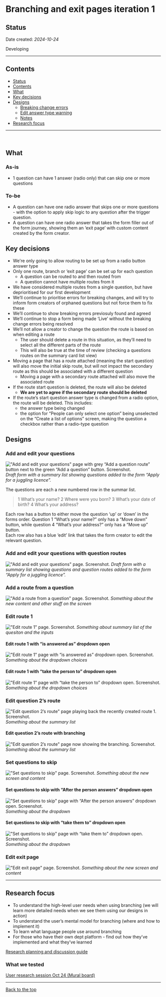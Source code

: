 # Branching and exit pages iteration 1

## Status

Date created: *2024-10-24*  

Developing  

___

## Contents

- [Status](#status)
- [Contents](#contents)
- [What](#what)
- [Key decisions](#key-decisions)
- [Designs](#designs)
  - [Breaking change errors](#breaking-change-errors)
  - [Edit answer type warning](#edit-answer-type-warning)
  - [Notes](#notes)
- [Research focus](#research-focus)

___

<br>

## What

### As-is

- 1 question can have 1 answer (radio only) that can skip one or more questions

### To-be

- A question can have one radio answer that skips one or more questions - with the option to apply skip logic to any question after the trigger question.  
- A question can have one radio answer that takes the form filler out of the form journey, showing them an ‘exit page’ with custom content created by the form creator. 


## Key decisions

- We're only going to allow routing to be set up from a radio button answer type 
- Only one route, branch or ‘exit page’ can be set up for each question
  - A question can be routed to and then routed from
  - A question cannot have multiple routes from it
- We have considered multiple routes from a single question, but have deprioritised for our first development 
- We’ll continue to prioritise errors for breaking changes, and will try to inform form creators of orphaned questions but not force them to fix these 
- We’ll continue to show breaking errors previosuly found and agreed 
- We’ll continue to stop a form being made ‘Live’ without the breaking change errors being resolved 
- We’ll not allow a creator to change the question the route is based on when editing a route 
  - The user should delete a route in this situation, as they’ll need to select all the different parts of the route
  - This will also be true at the time of review (checking a questions routes on the summary card list view) 
- Moving a page that has a route attached (meaning the start question) will also move the initial skip route, but will not impact the secondary route as this should be associated with a different question
  - Moving a page with a secondary route attached will also move the associated route
- If the route start question is deleted, the route will also be deleted
  - **We are yet to agree if the secondary route should be deleted**
- If the route’s start question answer type is changed from a radio option, the route will be deleted. This includes:  
  - the answer type being changed  
  - the option for “People can only select one option” being unselected on the “Create a list of options” screen, making the question a checkbox rather than a radio-type question  

## Designs

### Add and edit your questions

!["Add and edit your questions" page with grey “Add a question route” button next to the green “Add a question” button. Screenshot.](screenshots-v3/001-create-a-form.png)
*Draft form with a summary list showing questions added to the form “Apply for a juggling licence”.*  

The questions are each a new numbered row in the summar list. 

> 1 What’s your name?
> 2 Where were you born?
> 3 What’s your date of birth?
> 4 What’s your address?

Each row has a button to either move the question ‘up’ or ‘down’ in the forms order. Question 1 “What’s your name?” only has a “Move down” button, while question 4 “What’s your address?” only has a “Move up” button.  
Each row also has a blue ‘edit’ link that takes the form creator to edit the relevant question.  

### Add and edit your questions with question routes 

!["Add and edit your questions" page. Screenshot.](screenshots-v3/001-create-a-form-question-routes.png)
*Draft form with a summary list showing questions and question routes added to the form “Apply for a juggling licence”.*  

### Add a route from a question   

!["Add a route from a question" page. Screenshot.](screenshots-v3/002-add-route-from-question.png)
*Something about the new content and other stuff on the screen*  


### Edit route 1  

!["Edit route 1" page. Screenshot.](screenshots-v3/003-edit-route-1.png)
*Something about summary list of the quesiton and the inputs*  

#### Edit route 1 with “is answered as” dropdown open

!["Edit route 1" page with “is answered as” dropdown open. Screenshot.](screenshots-v3/003-edit-route-1-is-answered-as.png)
*Something about the dropdown choices*  

#### Edit route 1 with “take the person to” dropdown open

!["Edit route 1" page with “take the person to” dropdown open. Screenshot.](screenshots-v3/003-edit-route-1-take-the-person-to.png)
*Something about the dropdown choices*  


### Edit question 2’s route 

!["Edit question 2’s route" page playing back the recently created route 1. Screenshot.](screenshots-v3/005-edit-question2s-route.png)
*Something about the summary list*  

#### Edit question 2’s route with branching

!["Edit question 2’s route" page now showing the branching. Screenshot.](screenshots-v3/005-edit-question-2s-route-branch.png)
*Something about the summary list*  


### Set questions to skip

!["Set questions to skip" page. Screenshot.](screenshots-v3/006-set-questions-to-skip.png)
*Something about the new screen and content*  

#### Set questions to skip with “After the person answers” dropdown open

!["Set questions to skip" page with “After the person answers” dropdown open. Screenshot.](screenshots-v3/006-set-questions-to-skip-after-question.png)
*Something about the dropdown*  

#### Set questions to skip with “take them to” dropdown open

!["Set questions to skip" page with “take them to” dropdown open. Screenshot.](screenshots-v3/006-set-questions-to-skip-take-the-person-to.png)
*Something about the dropdown*  


### Edit exit page

!["Edit exit page" page. Screenshot.](screenshots-v3/006-set-questions-to-skip.png)
*Something about the new screen and content*  

___

## Research focus

- To understand the high-level user needs when using branching (we will learn more detailed needs when we see them using our designs in action)
- To understand the user’s mental model for branching (where and how to implement it)
- To learn what language people use around branching
- For those who have their own dept platform - find out how they’ve implemented and what they’ve learned

[Research planning and discussion guide](https://drive.google.com/drive/folders/1Jb7oUSfBXBamRgFkIjxf_DMRZEK5sfnM)

### What we tested

[User research session Oct 24 (Mural board)](https://app.mural.co/t/gaap0347/m/gaap0347/1729773162641/fbe698a2b44f833842196c252bb254abbb806042)

___

[Back to the top](#branching-and-exit-pages-iteration-1)
